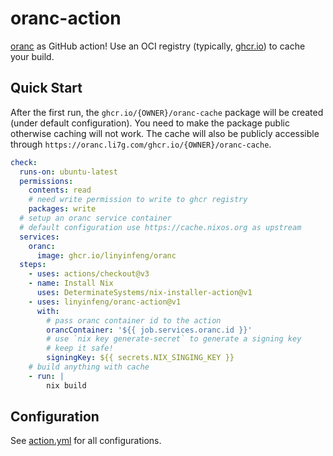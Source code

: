 # oranc-action

[oranc](https://github.com/linyinfeng/oranc) as GitHub action! Use an OCI registry (typically, [ghcr.io](https://ghcr.io)) to cache your build.

## Quick Start

After the first run, the `ghcr.io/{OWNER}/oranc-cache` package will be created (under default configuration). You need to make the package public otherwise caching will not work. The cache will also be publicly accessible through `https://oranc.li7g.com/ghcr.io/{OWNER}/oranc-cache`.

```yaml
check:
  runs-on: ubuntu-latest
  permissions:
    contents: read
    # need write permission to write to ghcr registry
    packages: write
  # setup an oranc service container
  # default configuration use https://cache.nixos.org as upstream
  services:
    oranc:
      image: ghcr.io/linyinfeng/oranc
  steps:
    - uses: actions/checkout@v3
    - name: Install Nix
      uses: DeterminateSystems/nix-installer-action@v1
    - uses: linyinfeng/oranc-action@v1
      with:
        # pass oranc container id to the action
        orancContainer: '${{ job.services.oranc.id }}'
        # use `nix key generate-secret` to generate a signing key
        # keep it safe!
        signingKey: ${{ secrets.NIX_SINGING_KEY }}
    # build anything with cache
    - run: |
        nix build
```

## Configuration

See [action.yml](./action.yml) for all configurations.
